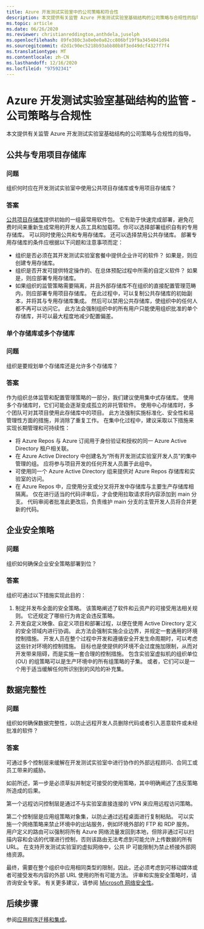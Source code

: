 ```yaml
---
title: Azure 开发测试实验室中的公司策略和符合性
description: 本文提供有关监管 Azure 开发测试实验室基础结构的公司策略与合规性的指导。
ms.topic: article
ms.date: 06/26/2020
ms.reviewer: christianreddington,anthdela,juselph
ms.openlocfilehash: 89fe380c3a8e0e0a82cc806bf19f9a3454041d94
ms.sourcegitcommit: d2d1c90ec5218b93abb80b8f3ed49dcf4327f7f4
ms.translationtype: MT
ms.contentlocale: zh-CN
ms.lasthandoff: 12/16/2020
ms.locfileid: "97592341"
---
```

# <a name="governance-of-azure-devtest-labs-infrastructure---company-policy-and-compliance"></a>Azure 开发测试实验室基础结构的监管 - 公司策略与合规性
本文提供有关监管 Azure 开发测试实验室基础结构的公司策略与合规性的指导。 

## <a name="public-vs-private-artifact-repository"></a>公共与专用项目存储库

### <a name="question"></a>问题
组织何时应在开发测试实验室中使用公共项目存储库或专用项目存储库？

### <a name="answer"></a>答案
[公共项目存储库](https://github.com/Azure/azure-devtestlab/tree/master/Artifacts)提供初始的一组最常用软件包。 它有助于快速完成部署，避免花费时间来重新生成常用的开发人员工具和加载项。你可以选择部署组织自有的专用存储库。 可以同时使用公共和专用存储库。 还可以选择禁用公共存储库。 部署专用存储库的条件应根据以下问题和注意事项而定：

- 组织是否必须在其开发测试实验室套餐中提供企业许可的软件？ 如果是，则应创建专用存储库。
- 组织是否开发可提供特定操作的、在总体预配过程中所需的自定义软件？ 如果是，则应部署专用存储库。
- 如果组织的监管策略需要隔离，并且外部存储库不在组织的直接配置管理范畴内，则应部署专用项目存储库。 在此过程中，可以复制公共存储库的初始副本，并将其与专用存储库集成。 然后可以禁用公共存储库，使组织中的任何人都不再可以访问它。 此方法会强制组织中的所有用户只能使用组织批准的单个存储库，并可以最大程度地减少配置偏差。

### <a name="single-repository-or-multiple-repositories"></a>单个存储库或多个存储库 

### <a name="question"></a>问题
组织是要规划单个存储库还是允许多个存储库？

### <a name="answer"></a>答案
作为组织总体监管和配置管理策略的一部分，我们建议使用集中式存储库。 使用多个存储库时，它们可能会逐渐变成孤立的非托管软件。 使用中心存储库时，多个团队可对其项目使用此存储库中的项目。 此方法强制实施标准化、安全性和易管理性方面的措施，并消除了重复工作。 在集中化过程中，建议采取以下措施来实现长期管理和可持续性：

- 将 Azure Repos 与 Azure 订阅用于身份验证和授权的同一 Azure Active Directory 租户相关联。
- 在 Azure Active Directory 中创建名为“所有开发测试实验室开发人员”的集中管理的组。 应将参与项目开发的任何开发人员置于此组中。
- 可使用同一个 Azure Active Directory 组来提供对 Azure Repos 存储库和实验室的访问。
- 在 Azure Repos 中，应使用分支或分叉将开发中存储库与主要生产存储库相隔离。 仅在进行适当的代码评审后，才会使用拉取请求将内容添加到 main 分支。 代码审阅者批准此更改后，负责维护 main 分支的主管开发人员将合并更新的代码。 

## <a name="corporate-security-policies"></a>企业安全策略

### <a name="question"></a>问题
组织如何确保企业安全策略部署到位？

### <a name="answer"></a>答案
组织可通过以下措施实现此目的：

1. 制定并发布全面的安全策略。 该策略阐述了软件和云资产的可接受用法相关规则。 它还规定了哪些行为肯定会违反策略。 
2. 开发自定义映像、自定义项目和部署过程，以便在使用 Active Directory 定义的安全领域内进行协调。 此方法会强制实施企业边界，并规定一套通用的环境控制措施。 开发人员在整个过程中开发和遵循安全开发生命周期时，可以考虑这些针对环境的控制措施。 目标也是使提供的环境不会过度施加限制，从而对开发带来阻碍，而是实施一套合理的控制措施。 包含实验室虚拟机的组织单位 (OU) 的组策略可以是生产环境中的所有组策略的子集。 或者，它们可以是一个用于适当缓解任何所识别到的风险的补充集。

## <a name="data-integrity"></a>数据完整性

### <a name="question"></a>问题
组织如何确保数据完整性，以防止远程开发人员删除代码或者引入恶意软件或未经批准的软件？

### <a name="answer"></a>答案
可通过多个控制层来缓解在开发测试实验室中进行协作的外部远程顾问、合同工或员工带来的威胁。 

如前所述，第一步是必须草拟并制定可接受的使用策略，其中明确阐述了违反策略所造成的后果。 

第一个远程访问控制层是通过不与实验室直接连接的 VPN 来应用远程访问策略。 

第二个控制层是应用组策略对象集，以防止通过远程桌面进行复制粘贴。 可以实施一个网络策略来禁止环境中的出站服务，例如环境外部的 FTP 和 RDP 服务。 用户定义的路由可以强制将所有 Azure 网络流量发回到本地，但除非通过可以扫描内容和会话的代理进行控制，否则该路由无法考虑到可能允许上传数据的所有 URL。 在支持开发测试实验室的虚拟网络中，公共 IP 可能限制为禁止桥接外部网络资源。

最终，需要在整个组织中应用相同类型的限制，因此，还必须考虑到可移动媒体或者可接受发布内容的外部 URL 使用的所有可能方法。 评审和实施安全策略时，请咨询安全专家。 有关更多建议，请参阅 [Microsoft 网络安全性](https://www.microsoft.com/security/default.aspx?&WT.srch=1&wt.mc_id=AID623240_SEM_sNYnsZDs)。


## <a name="next-steps"></a>后续步骤
参阅[应用程序迁移和集成](devtest-lab-guidance-governance-application-migration-integration.md)。
